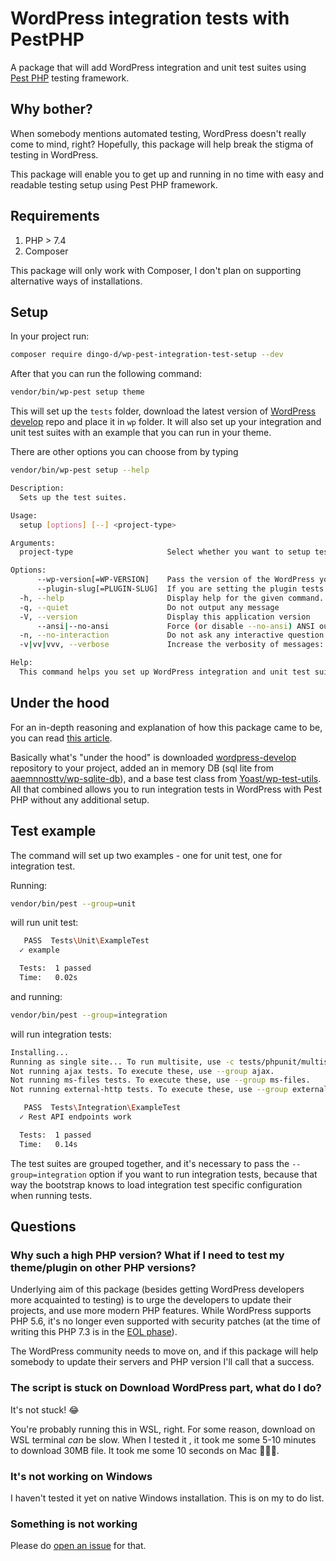 # WordPress integration tests with PestPHP

A package that will add WordPress integration and unit test suites using [Pest PHP](https://pestphp.com/) testing framework.

## Why bother?

When somebody mentions automated testing, WordPress doesn't really come to mind, right? Hopefully, this package will help break the stigma of testing in WordPress.

This package will enable you to get up and running in no time with easy and readable testing setup using Pest PHP framework.

## Requirements

1. PHP > 7.4
2. Composer

This package will only work with Composer, I don't plan on supporting alternative ways of installations.

## Setup

In your project run:

```bash
composer require dingo-d/wp-pest-integration-test-setup --dev
```

After that you can run the following command:

```bash
vendor/bin/wp-pest setup theme
```

This will set up the `tests` folder, download the latest version of [WordPress develop](https://github.com/WordPress/wordpress-develop/) repo and place it in `wp` folder. It will also set up your integration and unit test suites with an example that you can run in your theme.

There are other options you can choose from by typing

```bash
vendor/bin/wp-pest setup --help
```

```bash
Description:
  Sets up the test suites.

Usage:
  setup [options] [--] <project-type>

Arguments:
  project-type                     Select whether you want to setup tests for theme or a plugin. Can be "theme" or "plugin"

Options:
      --wp-version[=WP-VERSION]    Pass the version of the WordPress you want to test on. [default: "latest"]
      --plugin-slug[=PLUGIN-SLUG]  If you are setting the plugin tests provide the plugin slug.
  -h, --help                       Display help for the given command. When no command is given display help for the list command
  -q, --quiet                      Do not output any message
  -V, --version                    Display this application version
      --ansi|--no-ansi             Force (or disable --no-ansi) ANSI output
  -n, --no-interaction             Do not ask any interactive question
  -v|vv|vvv, --verbose             Increase the verbosity of messages: 1 for normal output, 2 for more verbose output and 3 for debug

Help:
  This command helps you set up WordPress integration and unit test suites.
```

## Under the hood

For an in-depth reasoning and explanation of how this package came to be, you can read [this article](https://madebydenis.com/wordpress-integration-tests-with-pest-php/).

Basically what's "under the hood" is downloaded [wordpress-develop](https://github.com/WordPress/wordpress-develop) repository to your project, added an in memory DB (sql lite from [aaemnnosttv/wp-sqlite-db](https://github.com/aaemnnosttv/wp-sqlite-db)), and a base test class from [Yoast/wp-test-utils](https://github.com/Yoast/wp-test-utils). All that combined allows you to run integration tests in WordPress with Pest PHP without any additional setup.

## Test example

The command will set up two examples - one for unit test, one for integration test.

Running:

```bash
vendor/bin/pest --group=unit
```

will run unit test:

```bash
   PASS  Tests\Unit\ExampleTest
  ✓ example

  Tests:  1 passed
  Time:   0.02s
```

and running:

```bash
vendor/bin/pest --group=integration
```

will run integration tests:

```bash
Installing...
Running as single site... To run multisite, use -c tests/phpunit/multisite.xml
Not running ajax tests. To execute these, use --group ajax.
Not running ms-files tests. To execute these, use --group ms-files.
Not running external-http tests. To execute these, use --group external-http.

   PASS  Tests\Integration\ExampleTest
  ✓ Rest API endpoints work

  Tests:  1 passed
  Time:   0.14s
```

The test suites are grouped together, and it's necessary to pass the `--group=integration` option if you want to run integration tests, because that way the bootstrap knows to load integration test specific configuration when running tests.

## Questions

### Why such a high PHP version? What if I need to test my theme/plugin on other PHP versions?

Underlying aim of this package (besides getting WordPress developers more acquainted to testing) is to urge the developers to update their projects, and use more modern PHP features. 
While WordPress supports PHP 5.6, it's no longer even supported with security patches (at the time of writing this PHP 7.3 is in the [EOL phase](https://www.php.net/supported-versions.php)).

The WordPress community needs to move on, and if this package will help somebody to update their servers and PHP version I'll call that a success.

### The script is stuck on Download WordPress part, what do I do?

It's not stuck! 😂 

You're probably running this in WSL, right. For some reason, download on WSL terminal _can_ be slow. When I tested it , it took me some 5-10 minutes to download 30MB file. It took me some 10 seconds on Mac 🤷🏼‍♂️.  

### It's not working on Windows

I haven't tested it yet on native Windows installation. This is on my to do list.

### Something is not working

Please do [open an issue](/issues) for that.
